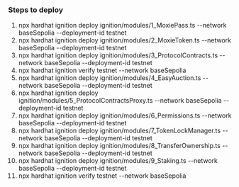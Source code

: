 
### Steps to deploy

1. npx hardhat ignition deploy ignition/modules/1_MoxiePass.ts --network baseSepolia --deployment-id testnet
2. npx hardhat ignition deploy ignition/modules/2_MoxieToken.ts --network baseSepolia --deployment-id testnet
3. npx hardhat ignition deploy ignition/modules/3_ProtocolContracts.ts  --network baseSepolia --deployment-id testnet
4. npx hardhat ignition verify testnet --network baseSepolia
5. npx hardhat ignition deploy ignition/modules/4_EasyAuction.ts --network baseSepolia --deployment-id testnet
6. npx hardhat ignition deploy ignition/modules/5_ProtocolContractsProxy.ts --network baseSepolia --deployment-id testnet
7. npx hardhat ignition deploy ignition/modules/6_Permissions.ts --network baseSepolia --deployment-id testnet
8. npx hardhat ignition deploy ignition/modules/7_TokenLockManager.ts --network baseSepolia --deployment-id testnet
9. npx hardhat ignition deploy ignition/modules/8_TransferOwnership.ts --network baseSepolia --deployment-id testnet
10. npx hardhat ignition deploy ignition/modules/9_Staking.ts --network baseSepolia --deployment-id testnet
11. npx hardhat ignition verify testnet --network baseSepolia